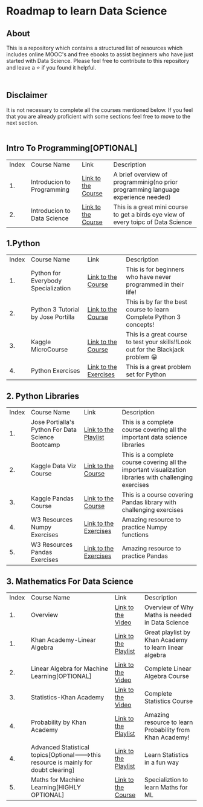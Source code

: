 # Roadmap to learn Data Science

## About
This is a repository which contains a structured list of resources which includes online MOOC's and free ebooks to assist beginners who have just started with Data Science.
Please feel free to contribute to this repository and leave a ⭐ if you found it helpful.
<br><br>
## Disclaimer
It is not necessary to complete all the courses mentioned below. If you feel that you are already proficient with some sections feel free to move to the next section.
<br><br>
## Intro To Programming[OPTIONAL]
<table>
  <tr>
    <td>Index</td>
    <td>Course Name</td>
    <td>Link</td>
    <td>Description</td>
  </tr>
  <tr>
    <td>1.</td>
    <td>Introducion to Programming</td>
    <td><a href="https://www.youtube.com/watch?v=zOjov-2OZ0E">Link to the Course</a></td>
    <td>A brief overview of programminig(no prior programming language experience needed)</td>
  </tr>
  <tr>
    <td>2.</td>
    <td>Introducion to Data Science</td>
    <td><a href="https://www.youtube.com/watch?v=N6BghzuFLIg">Link to the Course</a></td>
    <td>This is a great mini course to get a birds eye view of every toipc of Data Science</td>
  </tr>
</table>

## 1.Python
<table>
  <tr>
    <td>Index</td>
    <td>Course Name</td>
    <td>Link</td>
    <td>Description</td>
  </tr>
  <tr>
    <td>1.</td>
    <td>Python for Everybody Specialization</td>
    <td><a href="https://www.coursera.org/specializations/python?">Link to the Course</a></td>
    <td>This is for beginners who have never programmed in their life!</td>
  </tr>
  <td>2.</td>
    <td>Python 3 Tutorial by Jose Portilla</td>
    <td><a href="https://www.udemy.com/course/complete-python-bootcamp/">Link to the Course</a></td>
    <td>This is by far the best course to learn Complete Python 3 concepts!</td></tr>
    <tr>
  <td>3.</td>
    <td>Kaggle MicroCourse</td>
    <td><a href="https://www.kaggle.com/learn/python">Link to the Course</a></td>
    <td>This is a great course to test your skills!!Look out for the Blackjack problem 😁</td>
  </tr>
  <td>4.</td>
    <td>Python Exercises</td>
    <td><a href="https://www.w3resource.com/python-exercises/">Link to the Exercises</a></td>
    <td>This is a great problem set for Python</td>
  </tr>
</table>

## 2. Python Libraries

<table>
    <tr>
    <td>Index</td>
    <td>Course Name</td>
    <td>Link</td>
    <td>Description</td>
  </tr>
  <tr>
    <td>1.</td>
    <td>Jose Portialla's Python For Data Science Bootcamp</td>
    <td><a href="https://www.udemy.com/course/python-for-data-science-and-machine-learning-bootcamp/">Link to the Playlist</a></td>
    <td>This is a complete course covering all the important data science libraries</td>
  </tr>
  <tr>
    <td>2.</td>
    <td>Kaggle Data Viz Course</td>
    <td><a href="https://www.kaggle.com/learn/data-visualization">Link to the Course</a></td>
    <td>This is a complete course covering all the important visualization libraries with challenging exercises</td>
  </tr>
  <tr>
    <td>3.</td>
    <td>Kaggle Pandas Course</td>
    <td><a href="https://www.kaggle.com/learn/pandas">Link to the Course</a></td>
    <td>This is a course covering Pandas library with challenging exercises</td>
  </tr>
   <tr>
    <td>4.</td>
    <td>W3 Resources Numpy Exercises</td>
    <td><a href="https://www.w3resource.com/python-exercises/numpy/index.php">Link to the Exercises</a></td>
    <td>Amazing resource to practice Numpy functions</td>
  </tr>
  <tr>
    <td>5.</td>
    <td>W3 Resources Pandas Exercises</td>
    <td><a href="https://www.w3resource.com/python-exercises/pandas/index.php">Link to the Exercises</a></td>
    <td>Amazing resource to practice Pandas</td>
  </tr>
</table>

## 3. Mathematics For Data Science
<table>
    <tr>
    <td>Index</td>
    <td>Course Name</td>
    <td>Link</td>
    <td>Description</td>
  </tr>
  <tr>
    <td>1.</td>
    <td>Overview</td>
    <td><a href="https://www.youtube.com/watch?v=zSwM5uVeylU">Link to the Video</a></td>
    <td>Overview of Why Maths is needed in Data Science</td>
    </tr>
    <tr>
    <td>1.</td>
    <td>Khan Academy-Linear Algebra</td>
    <td><a href="https://www.youtube.com/playlist?list=PLFD0EB975BA0CC1E0">Link to the Playlist</a></td>
    <td>Great playlist by Khan Academy to learn linear algebra</td>
    </tr>
    <tr>
    <td>2.</td>
    <td>Linear Algebra for Machine Learning[OPTIONAL]</td>
    <td><a href="https://www.youtube.com/watch?v=tVQZvJwi-ec">Link to the Video</a></td>
    <td>Complete Linear Algebra Course</td>
    </tr>
    <tr>
    <td>3.</td>
    <td>Statistics-Khan Academy</td>
    <td><a href="https://www.youtube.com/playlist?list=PL1328115D3D8A2566">Link to the Video</a></td>
    <td>Complete Statistics Course</td>
    </tr>
  <tr>
    <td>4.</td>
    <td>Probability by Khan Academy</td>
    <td><a href="https://www.youtube.com/playlist?list=PLC58778F28211FA19">Link to the Playlist</a></td>
    <td>Amazing resource to learn Probability from Khan Academy!</td>
    </tr>
  <tr>
    <td>4.</td>
    <td>Advanced Statistical topics[Optional--->this resource is mainly for doubt clearing]</td>
    <td><a href="https://www.youtube.com/playlist?list=PLblh5JKOoLUIcdlgu78MnlATeyx4cEVeR">Link to the Playlist</a></td>
    <td>Learn Statistics in a fun way</td>
    </tr>
    <tr>
    <td>5.</td>
    <td>Maths for Machine Learning[HIGHLY OPTIONAL]</td>
    <td><a href="https://www.coursera.org/search?query=math%20for%20machine%20learning&">Link to the Course</a></td>
    <td>Specializtion to learn Maths for ML</td>
    </tr>
  
</table>
